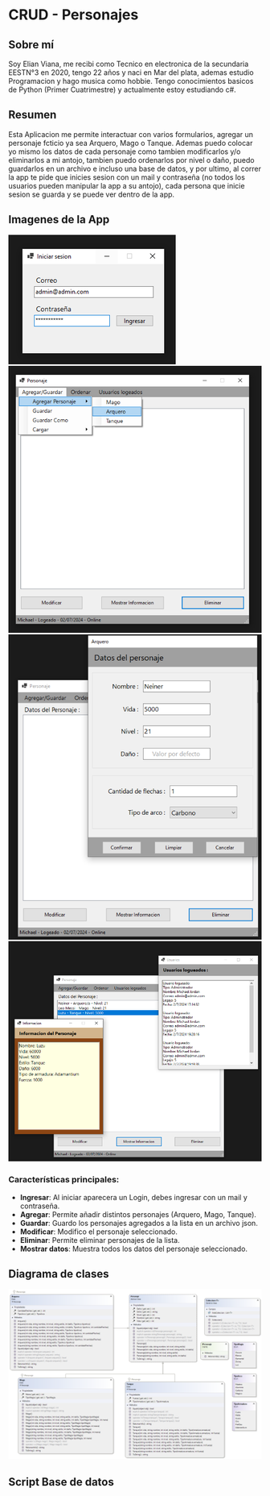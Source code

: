 # CRUD - Personajes

## Sobre mí
Soy Elian Viana, me recibi como Tecnico en electronica de la secundaria EESTN°3 en 2020, tengo 22 años y naci en Mar del plata, ademas 
estudio Programacion y hago musica como hobbie. Tengo conocimientos basicos de Python (Primer Cuatrimestre) y actualmente estoy estudiando c#.

## Resumen
Esta Aplicacion me permite interactuar con varios formularios, agregar un personaje fcticio ya sea Arquero, Mago o Tanque. Ademas puedo colocar yo mismo los datos de cada personaje como tambien modificarlos y/o eliminarlos a mi antojo, tambien puedo ordenarlos por nivel o daño, puedo guardarlos en un archivo e incluso una base de datos, y por ultimo, al correr la app te pide que inicies sesion con un mail y contraseña (no todos los usuarios pueden manipular la app a su antojo), cada persona que inicie sesion se guarda y se puede ver dentro de la app.

## Imagenes de la App
![Iniciar Sesion](./Imagenes/Iniciar%20Sesion.png)
![Agregar Arquero](./Imagenes/Agregar%20Arquero.png)
![Ingresar Datos](./Imagenes/Ingresar%20Datos.png)
![Mostrar Informacion](./Imagenes/Mostrar%20info.png)

### Características principales:
- **Ingresar**: Al iniciar aparecera un Login, debes ingresar con un mail y contraseña.
- **Agregar**: Permite añadir distintos personajes (Arquero, Mago, Tanque).
- **Guardar**: Guardo los personajes agregados a la lista en un archivo json.
- **Modificar**: Modifico el personaje seleccionado.
- **Eliminar**: Permite eliminar personajes de la lista.
- **Mostrar datos**: Muestra todos los datos del personaje seleccionado.

## Diagrama de clases
![Diagrama de Clases](./Imagenes/Diagrama%20Personajes.png)

## Script Base de datos

